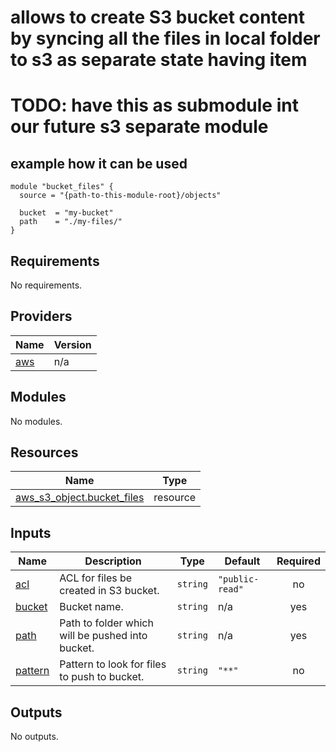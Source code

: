 # allows to create S3 bucket content by syncing all the files in local folder to s3 as separate state having item

# TODO: have this as submodule int our future s3 separate module

## example how it can be used

```hcl
module "bucket_files" {
  source = "{path-to-this-module-root}/objects"

  bucket  = "my-bucket"
  path    = "./my-files/"
}
```

<!-- BEGINNING OF PRE-COMMIT-TERRAFORM DOCS HOOK -->

## Requirements

No requirements.

## Providers

| Name                                             | Version |
| ------------------------------------------------ | ------- |
| <a name="provider_aws"></a> [aws](#provider_aws) | n/a     |

## Modules

No modules.

## Resources

| Name                                                                                                                | Type     |
| ------------------------------------------------------------------------------------------------------------------- | -------- |
| [aws_s3_object.bucket_files](https://registry.terraform.io/providers/hashicorp/aws/latest/docs/resources/s3_object) | resource |

## Inputs

| Name                                                   | Description                                      | Type     | Default         | Required |
| ------------------------------------------------------ | ------------------------------------------------ | -------- | --------------- | :------: |
| <a name="input_acl"></a> [acl](#input_acl)             | ACL for files be created in S3 bucket.           | `string` | `"public-read"` |    no    |
| <a name="input_bucket"></a> [bucket](#input_bucket)    | Bucket name.                                     | `string` | n/a             |   yes    |
| <a name="input_path"></a> [path](#input_path)          | Path to folder which will be pushed into bucket. | `string` | n/a             |   yes    |
| <a name="input_pattern"></a> [pattern](#input_pattern) | Pattern to look for files to push to bucket.     | `string` | `"**"`          |    no    |

## Outputs

No outputs.

<!-- END OF PRE-COMMIT-TERRAFORM DOCS HOOK -->
